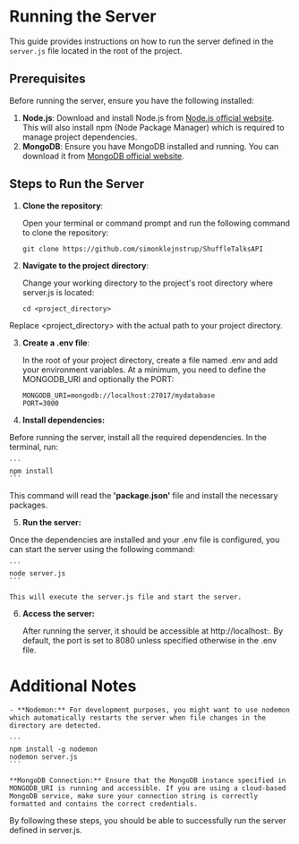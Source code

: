 # Running the Server

This guide provides instructions on how to run the server defined in the `server.js` file located in the root of the project.

## Prerequisites

Before running the server, ensure you have the following installed:

1. **Node.js**: Download and install Node.js from [Node.js official website](https://nodejs.org/). This will also install npm (Node Package Manager) which is required to manage project dependencies.
2. **MongoDB**: Ensure you have MongoDB installed and running. You can download it from [MongoDB official website](https://www.mongodb.com/try/download/community).

## Steps to Run the Server

1. **Clone the repository**:
   
   Open your terminal or command prompt and run the following command to clone the repository:
   ```
   git clone https://github.com/simonklejnstrup/ShuffleTalksAPI
   ```

2. **Navigate to the project directory**:

   Change your working directory to the project's root directory where server.js is located:

   ```
   cd <project_directory>
   ```

Replace <project_directory> with the actual path to your project directory.

3. **Create a .env file**:

   In the root of your project directory, create a file named .env and add your environment variables. At a
   minimum, you need to define the MONGODB_URI and optionally the PORT:

   ```
   MONGODB_URI=mongodb://localhost:27017/mydatabase
   PORT=3000
   ```

5. **Install dependencies:**

Before running the server, install all the required dependencies. In the terminal, run:

    ```
    npm install
    ```

This command will read the **'package.json'** file and install the necessary packages.

5. **Run the server:**

Once the dependencies are installed and your .env file is configured, you can start the server using the following command:

    ```
    node server.js
    ```

    This will execute the server.js file and start the server.

6. **Access the server:**

    After running the server, it should be accessible at http://localhost:<port>. By default, the port is set to 8080 unless specified otherwise in the .env file.

# Additional Notes

    - **Nodemon:** For development purposes, you might want to use nodemon which automatically restarts the server when file changes in the directory are detected.

    ```
    npm install -g nodemon
    nodemon server.js
    ```

    **MongoDB Connection:** Ensure that the MongoDB instance specified in MONGODB_URI is running and accessible. If you are using a cloud-based MongoDB service, make sure your connection string is correctly formatted and contains the correct credentials.

By following these steps, you should be able to successfully run the server defined in server.js.
